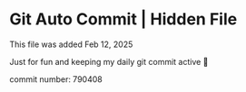 # Git Auto Commit | Hidden File

This file was added Feb 12, 2025

Just for fun and keeping my daily git commit active 🤪

commit number: 790408
